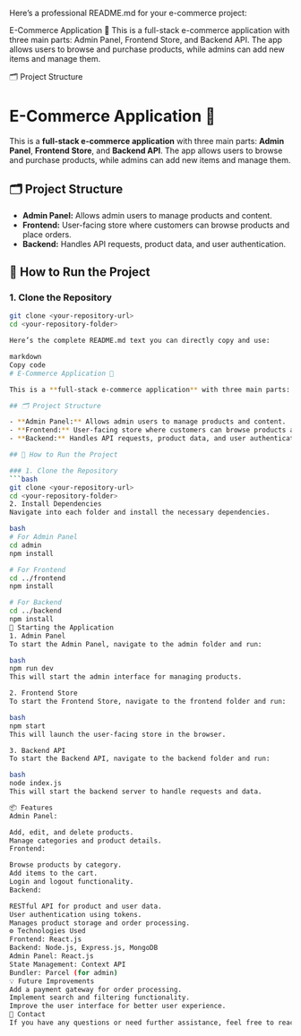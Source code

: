 
Here’s a professional README.md for your e-commerce project:

E-Commerce Application 🛒
This is a full-stack e-commerce application with three main parts: Admin Panel, Frontend Store, and Backend API. The app allows users to browse and purchase products, while admins can add new items and manage them.

🗂️ Project Structure
# E-Commerce Application 🛒

This is a **full-stack e-commerce application** with three main parts: **Admin Panel**, **Frontend Store**, and **Backend API**. The app allows users to browse and purchase products, while admins can add new items and manage them.

## 🗂️ Project Structure

- **Admin Panel:** Allows admin users to manage products and content.
- **Frontend:** User-facing store where customers can browse products and place orders.
- **Backend:** Handles API requests, product data, and user authentication.

## 🚀 How to Run the Project

### 1. Clone the Repository
```bash
git clone <your-repository-url>
cd <your-repository-folder>

Here’s the complete README.md text you can directly copy and use:

markdown
Copy code
# E-Commerce Application 🛒

This is a **full-stack e-commerce application** with three main parts: **Admin Panel**, **Frontend Store**, and **Backend API**. The app allows users to browse and purchase products, while admins can add new items and manage them.

## 🗂️ Project Structure

- **Admin Panel:** Allows admin users to manage products and content.
- **Frontend:** User-facing store where customers can browse products and place orders.
- **Backend:** Handles API requests, product data, and user authentication.

## 🚀 How to Run the Project

### 1. Clone the Repository
```bash
git clone <your-repository-url>
cd <your-repository-folder>
2. Install Dependencies
Navigate into each folder and install the necessary dependencies.

bash
# For Admin Panel
cd admin
npm install

# For Frontend
cd ../frontend
npm install

# For Backend
cd ../backend
npm install
🏁 Starting the Application
1. Admin Panel
To start the Admin Panel, navigate to the admin folder and run:

bash
npm run dev
This will start the admin interface for managing products.

2. Frontend Store
To start the Frontend Store, navigate to the frontend folder and run:

bash
npm start
This will launch the user-facing store in the browser.

3. Backend API
To start the Backend API, navigate to the backend folder and run:

bash
node index.js
This will start the backend server to handle requests and data.

📦 Features
Admin Panel:

Add, edit, and delete products.
Manage categories and product details.
Frontend:

Browse products by category.
Add items to the cart.
Login and logout functionality.
Backend:

RESTful API for product and user data.
User authentication using tokens.
Manages product storage and order processing.
⚙️ Technologies Used
Frontend: React.js
Backend: Node.js, Express.js, MongoDB
Admin Panel: React.js
State Management: Context API
Bundler: Parcel (for admin)
💡 Future Improvements
Add a payment gateway for order processing.
Implement search and filtering functionality.
Improve the user interface for better user experience.
📧 Contact
If you have any questions or need further assistance, feel free to reach out. 😊
